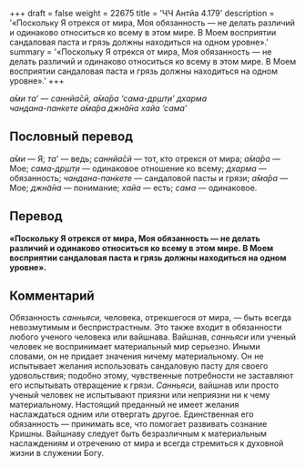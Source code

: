 +++
draft = false
weight = 22675
title = 'ЧЧ Антйа 4.179'
description = '«Поскольку Я отрекся от мира, Моя обязанность — не делать различий и одинаково относиться ко всему в этом мире. В Моем восприятии сандаловая паста и грязь должны находиться на одном уровне».'
summary = '«Поскольку Я отрекся от мира, Моя обязанность — не делать различий и одинаково относиться ко всему в этом мире. В Моем восприятии сандаловая паста и грязь должны находиться на одном уровне».'
+++

_а̄ми та’ — саннйа̄сӣ, а̄ма̄ра ‘сама-др̣шт̣и’ дхарма  
чандана-пан̇кете а̄ма̄ра джн̃а̄на хайа ‘сама’_

## Пословный перевод

_а̄ми_ — Я; _та’_ — ведь; _саннйа̄сӣ_ — тот, кто отрекся от мира; _а̄ма̄ра_ — Мое; _сама_\-_др̣шт̣и_ — одинаковое отношение ко всему; _дхарма_ — обязанность; _чандана_\-_пан̇кете_ — сандаловой пасты и грязи; _а̄ма̄ра_ — Мое; _джн̃а̄на_ — понимание; _хайа_ — есть; _сама_ — одинаковое.

## Перевод

**«Поскольку Я отрекся от мира, Моя обязанность — не делать различий и одинаково относиться ко всему в этом мире. В Моем восприятии сандаловая паста и грязь должны находиться на одном уровне».**

## Комментарий

Обязанность _санньяси,_ человека, отрекшегося от мира, — быть всегда невозмутимым и беспристрастным. Это также входит в обязанности любого ученого человека или вайшнава. Вайшнав, _санньяси_ или ученый человек не воспринимает материальный мир серьезно. Иными словами, он не придает значения ничему материальному. Он не испытывает желания использовать сандаловую пасту для своего удовольствия; подобно этому, чувственные потребности не заставляют его испытывать отвращение к грязи. _Санньяси,_ вайшнав или просто ученый человек не испытывают приязни или неприязни ни к чему материальному. Настоящий преданный не имеет желания наслаждаться одним или отвергать другое. Единственная его обязанность — принимать все, что помогает развивать сознание Кришны. Вайшнаву следует быть безразличным к материальным наслаждениям и отречению от мира и всегда стремиться к духовной жизни в служении Богу.
